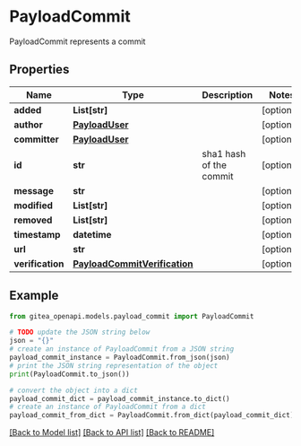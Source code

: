 # PayloadCommit

PayloadCommit represents a commit

## Properties

Name | Type | Description | Notes
------------ | ------------- | ------------- | -------------
**added** | **List[str]** |  | [optional] 
**author** | [**PayloadUser**](PayloadUser.md) |  | [optional] 
**committer** | [**PayloadUser**](PayloadUser.md) |  | [optional] 
**id** | **str** | sha1 hash of the commit | [optional] 
**message** | **str** |  | [optional] 
**modified** | **List[str]** |  | [optional] 
**removed** | **List[str]** |  | [optional] 
**timestamp** | **datetime** |  | [optional] 
**url** | **str** |  | [optional] 
**verification** | [**PayloadCommitVerification**](PayloadCommitVerification.md) |  | [optional] 

## Example

```python
from gitea_openapi.models.payload_commit import PayloadCommit

# TODO update the JSON string below
json = "{}"
# create an instance of PayloadCommit from a JSON string
payload_commit_instance = PayloadCommit.from_json(json)
# print the JSON string representation of the object
print(PayloadCommit.to_json())

# convert the object into a dict
payload_commit_dict = payload_commit_instance.to_dict()
# create an instance of PayloadCommit from a dict
payload_commit_from_dict = PayloadCommit.from_dict(payload_commit_dict)
```
[[Back to Model list]](../README.md#documentation-for-models) [[Back to API list]](../README.md#documentation-for-api-endpoints) [[Back to README]](../README.md)


